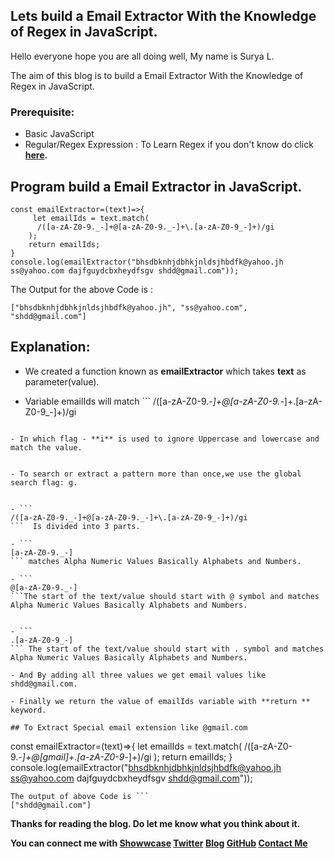 ## Lets build a Email Extractor With the Knowledge of Regex in JavaScript.

Hello everyone hope you are all doing well, My name is Surya L.

The aim of this blog is to  build a Email Extractor With the Knowledge of Regex in JavaScript.

### Prerequisite:
- Basic JavaScript
- Regular/Regex Expression : To Learn Regex if you don't know do click **[here](https://blog.surya-l.com/learn-all-the-regular-expressionregex-cheat-sheet-you-need-for-javascript-in-one-blog).**

## Program build a Email Extractor in JavaScript.
```
const emailExtractor=(text)=>{
     let emailIds = text.match(
      /([a-zA-Z0-9._-]+@[a-zA-Z0-9._-]+\.[a-zA-Z0-9_-]+)/gi
    ); 
    return emailIds;
}
console.log(emailExtractor("bhsdbknhjdbhkjnldsjhbdfk@yahoo.jh ss@yahoo.com dajfguydcbxheydfsgv shdd@gmail.com"));
```
The Output for the above Code  is :
```
["bhsdbknhjdbhkjnldsjhbdfk@yahoo.jh", "ss@yahoo.com", "shdd@gmail.com"]
```
## Explanation:


- We created a function known as **emailExtractor** which takes **text** as parameter(value).

- Variable emailIds will match  ```
/([a-zA-Z0-9._-]+@[a-zA-Z0-9._-]+\.[a-zA-Z0-9_-]+)/gi
```

- In which flag - **i** is used to ignore Uppercase and lowercase and match the value.


- To search or extract a pattern more than once,we use the global search flag: g.


- ```
/([a-zA-Z0-9._-]+@[a-zA-Z0-9._-]+\.[a-zA-Z0-9_-]+)/gi
```  Is divided into 3 parts.

- ```
[a-zA-Z0-9._-]
``` matches Alpha Numeric Values Basically Alphabets and Numbers.

- ```
@[a-zA-Z0-9._-]
```The start of the text/value should start with @ symbol and matches Alpha Numeric Values Basically Alphabets and Numbers.


- ```
.[a-zA-Z0-9_-]
``` The start of the text/value should start with . symbol and matches Alpha Numeric Values Basically Alphabets and Numbers.

- And By adding all three values we get email values like shdd@gmail.com.

- Finally we return the value of emailIds variable with **return ** keyword.

## To Extract Special email extension like @gmail.com

```
const emailExtractor=(text)=>{
     let emailIds = text.match(
      /([a-zA-Z0-9._-]+@[gmail]+\.[a-zA-Z0-9_-]+)/gi
    ); 
    return emailIds;
}
console.log(emailExtractor("bhsdbknhjdbhkjnldsjhbdfk@yahoo.jh ss@yahoo.com dajfguydcbxheydfsgv shdd@gmail.com"));
```
The output of above Code is ```
["shdd@gmail.com"]
```
**Thanks for reading the blog. Do let me know what you think about it.**

**You can connect me with <a href="https://www.showwcase.com/suryal8991">Showwcase</a>
<a href="https://twitter.com/SURYA_L1998">Twitter</a>
<a href="https://blog.surya-l.com/">Blog</a>
<a href="https://github.com/Surya8991">GitHub</a>
<a href="mailto:contact@surya-l.com">Contact Me</a>**